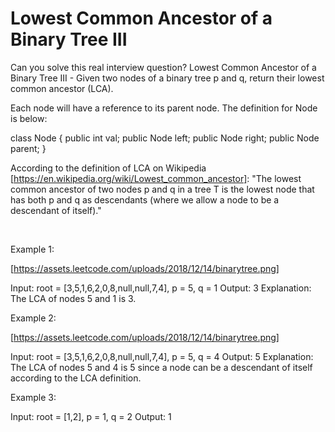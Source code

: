 # Lowest Common Ancestor of a Binary Tree III

Can you solve this real interview question? Lowest Common Ancestor of a Binary Tree III - Given two nodes of a binary tree p and q, return their lowest common ancestor (LCA).

Each node will have a reference to its parent node. The definition for Node is below:


class Node {
    public int val;
    public Node left;
    public Node right;
    public Node parent;
}


According to the definition of LCA on Wikipedia [https://en.wikipedia.org/wiki/Lowest_common_ancestor]: "The lowest common ancestor of two nodes p and q in a tree T is the lowest node that has both p and q as descendants (where we allow a node to be a descendant of itself)."

 

Example 1:

[https://assets.leetcode.com/uploads/2018/12/14/binarytree.png]


Input: root = [3,5,1,6,2,0,8,null,null,7,4], p = 5, q = 1
Output: 3
Explanation: The LCA of nodes 5 and 1 is 3.


Example 2:

[https://assets.leetcode.com/uploads/2018/12/14/binarytree.png]


Input: root = [3,5,1,6,2,0,8,null,null,7,4], p = 5, q = 4
Output: 5
Explanation: The LCA of nodes 5 and 4 is 5 since a node can be a descendant of itself according to the LCA definition.


Example 3:


Input: root = [1,2], p = 1, q = 2
Output: 1